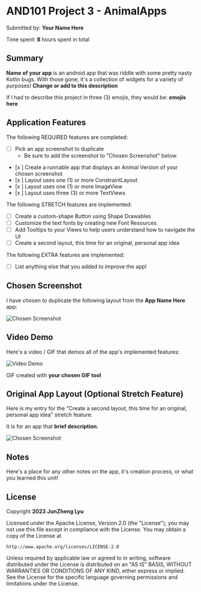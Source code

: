 <!-- (This is a comment) INSTRUCTIONS: Go through this page and fill out any **bolded** entries with their correct values.-->

# AND101 Project 3 - AnimalApps

Submitted by: **Your Name Here**

Time spent: **8** hours spent in total

## Summary

**Name of your app** is an android app that was riddle with some pretty nasty Kotlin bugs.  With those gone, it's a collection of widgets for a variety of purposes!  **Change or add to this description**

If I had to describe this project in three (3) emojis, they would be: **emojis here**

## Application Features

<!-- (This is a comment) Please be sure to change the [ ] to [x] for any features you completed.  If a feature is not checked [x], you might miss the points for that item! -->

The following REQUIRED features are completed:

- [ ] Pick an app screenshot to duplicate
  - Be sure to add the screenshot to "Chosen Screenshot" below.
- [x ] Create a runnable app that displays an Animal Version of your chosen screenshot
- [x ] Layout uses one (1) or more ConstraintLayout
- [x ] Layout uses one (1) or more ImageView
- [x ] Layout uses three (3) or more TextViews

The following STRETCH features are implemented:

- [ ] Create a custom-shape Button using Shape Drawables
- [ ] Customize the text fonts by creating new Font Resources
- [ ] Add Tooltips to your Views to help users understand how to navigate the UI
- [ ] Create a second layout, this time for an original, personal app idea

The following EXTRA features are implemented:

- [ ] List anything else that you added to improve the app!

## Chosen Screenshot

I have chosen to duplicate the following layout from the **App Name Here** app:

<img src='http://example.com/link/to/your/image.png' title='Chosen Screenshot' width='' alt='Chosen Screenshot' />

## Video Demo

Here's a video / GIF that demos all of the app's implemented features:

<img src='http://i.imgur.com/link/to/your/gif/file.gif' title='Video Demo' width='' alt='Video Demo' />

GIF created with **your chosen GIF tool**

<!-- Recommended tools:
- [Kap](https://getkap.co/) for macOS
- [ScreenToGif](https://www.screentogif.com/) for Windows
- [peek](https://github.com/phw/peek) for Linux. -->

## Original App Layout (Optional Stretch Feature)

Here is my entry for the "Create a second layout, this time for an original, personal app idea" stretch feature:

It is for an app that **brief description**.

<img src='http://example.com/link/to/your/image.png' title='Chosen Screenshot' width='' alt='Chosen Screenshot' />

## Notes

Here's a place for any other notes on the app, it's creation process, or what you learned this unit!

## License

Copyright **2023** **JunZheng Lyu**

Licensed under the Apache License, Version 2.0 (the "License");
you may not use this file except in compliance with the License.
You may obtain a copy of the License at

    http://www.apache.org/licenses/LICENSE-2.0

Unless required by applicable law or agreed to in writing, software
distributed under the License is distributed on an "AS IS" BASIS,
WITHOUT WARRANTIES OR CONDITIONS OF ANY KIND, either express or implied.
See the License for the specific language governing permissions and
limitations under the License.
